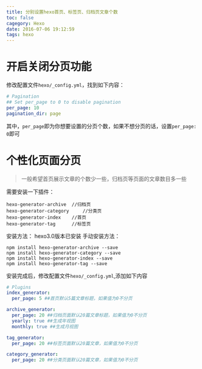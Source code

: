 ```yaml
---
title: 分别设置hexo首页、标签页、归档页文章个数
toc: false
cagegory: Hexo
date: 2016-07-06 19:12:59
tags: hexo
---
```

# 开启关闭分页功能
修改配置文件`hexo/_config.yml`，找到如下内容：

``` yml
# Pagination
## Set per_page to 0 to disable pagination
per_page: 10 
pagination_dir: page
```

其中，`per_page`即为你想要设置的分页个数，如果不想分页的话，设置`per_page: 0`即可

# 个性化页面分页

>一般希望首页展示文章的个数少一些，归档页等页面的文章数目多一些

<!--more-->

需要安装一下插件：

```
hexo-generator-archive  //归档页
hexo-generator-category     //分类页
hexo-generator-index    //首页
hexo-generator-tag      //标签页
```

安装方法：
hexo3.0版本已安装
手动安装方法：

``` shell
npm install hexo-generator-archive --save
npm install hexo-generator-category --save
npm install hexo-generator-index --save
npm install hexo-generator-tag --save
```


安装完成后，修改配置文件`hexo/_config.yml`,添加如下内容

``` yml
# Plugins
index_generator:
  per_page: 5 ##首页默认5篇文章标题，如果值为0不分页

archive_generator:
  per_page: 20 ##归档页面默认20篇文章标题，如果值为0不分页
  yearly: true ##生成年视图
  monthly: true ##生成月视图

tag_generator:
  per_page: 20 ##标签页面默认20篇文章，如果值为0不分页

category_generator: 
  per_page: 20 ##分类页面默认20篇文章，如果值为0不分页

```